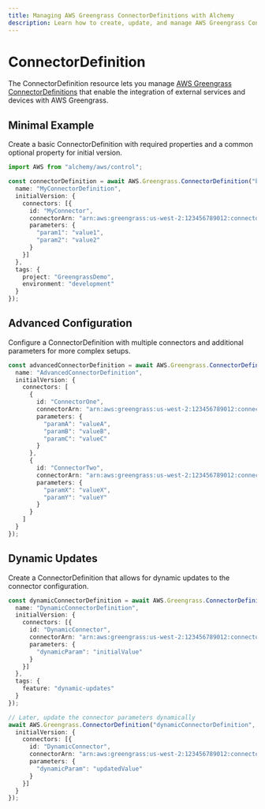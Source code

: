 ```yaml
---
title: Managing AWS Greengrass ConnectorDefinitions with Alchemy
description: Learn how to create, update, and manage AWS Greengrass ConnectorDefinitions using Alchemy Cloud Control.
---
```


# ConnectorDefinition

The ConnectorDefinition resource lets you manage [AWS Greengrass ConnectorDefinitions](https://docs.aws.amazon.com/greengrass/latest/userguide/) that enable the integration of external services and devices with AWS Greengrass.

## Minimal Example

Create a basic ConnectorDefinition with required properties and a common optional property for initial version.

```ts
import AWS from "alchemy/aws/control";

const connectorDefinition = await AWS.Greengrass.ConnectorDefinition("basicConnectorDefinition", {
  name: "MyConnectorDefinition",
  initialVersion: {
    connectors: [{
      id: "MyConnector",
      connectorArn: "arn:aws:greengrass:us-west-2:123456789012:connectors/my-connector",
      parameters: {
        "param1": "value1",
        "param2": "value2"
      }
    }]
  },
  tags: {
    project: "GreengrassDemo",
    environment: "development"
  }
});
```

## Advanced Configuration

Configure a ConnectorDefinition with multiple connectors and additional parameters for more complex setups.

```ts
const advancedConnectorDefinition = await AWS.Greengrass.ConnectorDefinition("advancedConnectorDefinition", {
  name: "AdvancedConnectorDefinition",
  initialVersion: {
    connectors: [
      {
        id: "ConnectorOne",
        connectorArn: "arn:aws:greengrass:us-west-2:123456789012:connectors/connector-one",
        parameters: {
          "paramA": "valueA",
          "paramB": "valueB",
          "paramC": "valueC"
        }
      },
      {
        id: "ConnectorTwo",
        connectorArn: "arn:aws:greengrass:us-west-2:123456789012:connectors/connector-two",
        parameters: {
          "paramX": "valueX",
          "paramY": "valueY"
        }
      }
    ]
  }
});
```

## Dynamic Updates

Create a ConnectorDefinition that allows for dynamic updates to the connector configuration.

```ts
const dynamicConnectorDefinition = await AWS.Greengrass.ConnectorDefinition("dynamicConnectorDefinition", {
  name: "DynamicConnectorDefinition",
  initialVersion: {
    connectors: [{
      id: "DynamicConnector",
      connectorArn: "arn:aws:greengrass:us-west-2:123456789012:connectors/dynamic-connector",
      parameters: {
        "dynamicParam": "initialValue"
      }
    }]
  },
  tags: {
    feature: "dynamic-updates"
  }
});

// Later, update the connector parameters dynamically
await AWS.Greengrass.ConnectorDefinition("dynamicConnectorDefinition", {
  initialVersion: {
    connectors: [{
      id: "DynamicConnector",
      connectorArn: "arn:aws:greengrass:us-west-2:123456789012:connectors/dynamic-connector",
      parameters: {
        "dynamicParam": "updatedValue"
      }
    }]
  }
});
```
